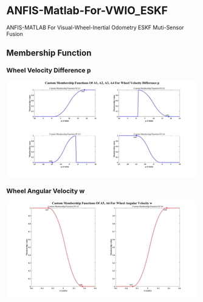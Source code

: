 # ANFIS-Matlab-For-VWIO_ESKF
ANFIS-MATLAB For Visual-Wheel-Inertial Odometry ESKF Muti-Sensor Fusion

## Membership Function
### Wheel Velocity Difference p
![](./Membership%20Function%20Disgram/Custom%20Membership%20Functions%20Of%20A1,%20A2,%20A3,%20A4%20For%20Wheel%20Velocity%20Difference%20p.jpg)

### Wheel Angular Velocity w
![](./Membership%20Function%20Disgram/Custom%20Membership%20Functions%20Of%20A5,%20A6%20For%20Wheel%20Angular%20Velocity%20w.jpg)